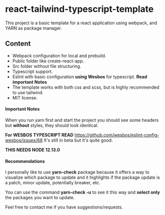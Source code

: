 # react-tailwind-typescript-template
This project is a basic template for a react application using webpack, and
YARN as package manager.

## Content
* Webpack configuration for local and prebuild.
* Public folder like create-react-app.
* Src folder without file structuring.
* Typescript support.
* Eslint with basic configuration **using Wesbos** for typescript. **Read important Notes**
* The template works with both css and scss, but is highly recommended to use tailwind.
* MIT license.

#### Important Notes

When you run yarn first and start the project you should see some headers but **without** styles,
they should look identical.

**For WESBOS TYPESCRIPT READ** 
https://github.com/wesbos/eslint-config-wesbos/issues/68
It's still in beta but it's quite good.

**THIS NEEDS NODE 12.13.0**

#### Recommendations

I personally like to use **yarn-check** package because it offers a way to visualize which package to update and it highlights
if the package update is a patch, minor update, potentially breaker, etc.

You can use the command **yarn-check -u** to see it this way and **select only** the packages you want to update.

Feel free to contact me if you have suggestions/requests.
